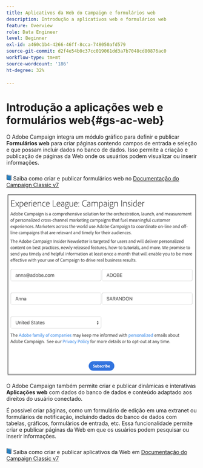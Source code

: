 ```yaml
---
title: Aplicativos da Web do Campaign e formulários web
description: Introdução a aplicativos web e formulários web
feature: Overview
role: Data Engineer
level: Beginner
exl-id: a460c1b4-4266-46ff-8cca-748050afd579
source-git-commit: d2f4e54b0c37cc019061dd3a7b7048cd80876ac0
workflow-type: tm+mt
source-wordcount: '186'
ht-degree: 32%

---
```


# Introdução a aplicações web e formulários web{#gs-ac-web}

O Adobe Campaign integra um módulo gráfico para definir e publicar **Formulários web** para criar páginas contendo campos de entrada e seleção e que possam incluir dados no banco de dados. Isso permite a criação e publicação de páginas da Web onde os usuários podem visualizar ou inserir informações.

![](../assets/do-not-localize/book.png) Saiba como criar e publicar formulários web no [Documentação do Campaign Classic v7](https://experienceleague.adobe.com/docs/campaign-classic/using/designing-content/web-forms/about-web-forms.html?lang=en#designing-content)

![](assets/sample.png)

O Adobe Campaign também permite criar e publicar dinâmicas e interativas **Aplicações web** com dados do banco de dados e conteúdo adaptado aos direitos do usuário conectado.

É possível criar páginas, como um formulário de edição em uma extranet ou formulários de notificação, incluindo dados do banco de dados com tabelas, gráficos, formulários de entrada, etc. Essa funcionalidade permite criar e publicar páginas da Web em que os usuários podem pesquisar ou inserir informações.

![](../assets/do-not-localize/book.png) Saiba como criar e publicar aplicativos da Web em [Documentação do Campaign Classic v7](https://experienceleague.adobe.com/docs/campaign-classic/using/designing-content/web-applications/about-web-applications.html?lang=en#designing-content)
